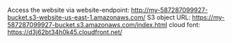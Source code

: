 Access the website via website-endpoint: http://my-587287099927-bucket.s3-website-us-east-1.amazonaws.com/
S3 object URL: https://my-587287099927-bucket.s3.amazonaws.com/index.html
cloud font: https://d3j62bt34h0k45.cloudfront.net/
